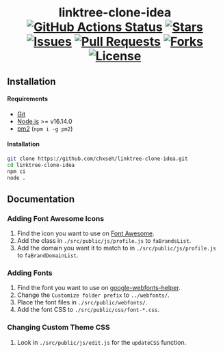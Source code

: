 <div align="center">
<h1>linktree-clone-idea<br>
<a href="https://github.com/chxseh/linktree-clone-idea/actions/workflows/linter.yml"><img alt="GitHub Actions Status" src="https://github.com/chxseh/linktree-clone-idea/actions/workflows/linter.yml/badge.svg"></a>
<a href="https://github.com/chxseh/linktree-clone-idea/stargazers"><img alt="Stars" src="https://img.shields.io/github/stars/chxseh/linktree-clone-idea"></a>
<a href="https://github.com/chxseh/linktree-clone-idea/issues"><img alt="Issues" src="https://img.shields.io/github/issues/chxseh/linktree-clone-idea"></a>
<a href="https://github.com/chxseh/linktree-clone-idea/pulls"><img alt="Pull Requests" src="https://img.shields.io/github/issues-pr/chxseh/linktree-clone-idea"></a>
<a href="https://github.com/chxseh/linktree-clone-idea/network"><img alt="Forks" src="https://img.shields.io/github/forks/chxseh/linktree-clone-idea"></a>
<a href="https://github.com/chxseh/linktree-clone-idea/blob/main/LICENSE.md"><img alt="License" src="https://img.shields.io/github/license/chxseh/linktree-clone-idea"></a>
</h1></div>

## Installation

#### Requirements  
- [Git](https://git-scm.com/)
- [Node.js](https://nodejs.org/) >= v16.14.0
- [pm2](https://www.npmjs.com/package/pm2) (`npm i -g pm2`)

#### Installation

```bash
git clone https://github.com/chxseh/linktree-clone-idea.git
cd linktree-clone-idea
npm ci
node .
```

## Documentation

### Adding Font Awesome Icons
1. Find the icon you want to use on [Font Awesome](https://fontawesome.com/v5/cheatsheet/free/brands).
2. Add the class in `./src/public/js/profile.js` to `faBrandsList`.
3. Add the domain you want it to match to in `./src/public/js/profile.js` to `faBrandDomainList`.

### Adding Fonts
1. Find the font you want to use on [google-webfonts-helper](https://google-webfonts-helper.herokuapp.com/).
2. Change the `Customize folder prefix` to `../webfonts/`.
3. Place the font files in `./src/public/webfonts/`.
4. Add the font CSS to `./src/public/css/font-*.css`.

### Changing Custom Theme CSS
1. Look in `./src/public/js/edit.js` for the `updateCSS` function.
